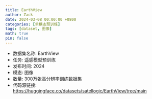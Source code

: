 ```yaml
---
title: EarthView
author: Zack
date: 2024-03-08 00:00:00 +0800
categories: [单模态预训练]
tags: [dataset, 图像]
math: true
pin: false
---
```

- 数据集名称: EarthView
- 任务: 遥感模型预训练
- 发布时间: 2024
- 模态: 图像
- 数量: 300万张高分辨率训练数据集
- 代码源链接: https://huggingface.co/datasets/satellogic/EarthView/tree/main
